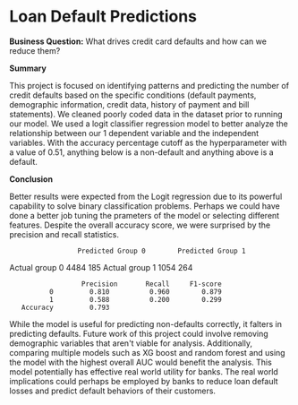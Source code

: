 # Loan Default Predictions

**Business Question:**
What drives credit card defaults and how can we reduce them?

**Summary**

This project is focused on identifying patterns and predicting the number of credit defaults based on the specific conditions (default payments, demographic information, credit data, history of payment and bill statements). We cleaned poorly coded data in the dataset prior to running our model. We used a logit classifier regression model to better analyze the relationship between our 1 dependent variable and the independent variables. With the accuracy percentage cutoff as the hyperparameter with a value of 0.51, anything below is a non-default and anything above is a default.  

**Conclusion**

Better results were expected from the Logit regression due to its powerful capability to solve binary classification problems. Perhaps we could have done a better job tuning the prameters of the model or selecting different features. Despite the overall accuracy score, we were surprised by the precision and recall statistics.

                     Predicted Group 0  	  Predicted Group 1
Actual group 0              4484                	185
Actual group 1              1054                	264

```
                  Precision   	  Recall     F1-score
          0         0.810     	   0.960     	0.879
          1         0.588     	   0.200     	0.299
   Accuracy         0.793
```

While the model is useful for predicting non-defaults correctly, it falters in predicting defaults. Future work of this project could involve removing demographic variables that aren't viable for analysis. Additionally, comparing multiple models such as XG boost and random forest and using the model with the highest overall AUC would benefit the analysis. This model potentially has effective real world utility for banks. The real world implications could perhaps be employed by banks to reduce loan default losses and predict default behaviors of their customers.
